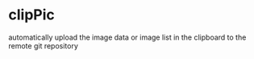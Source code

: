 # clipPic
automatically upload the image data or image list in the clipboard to the remote git repository

